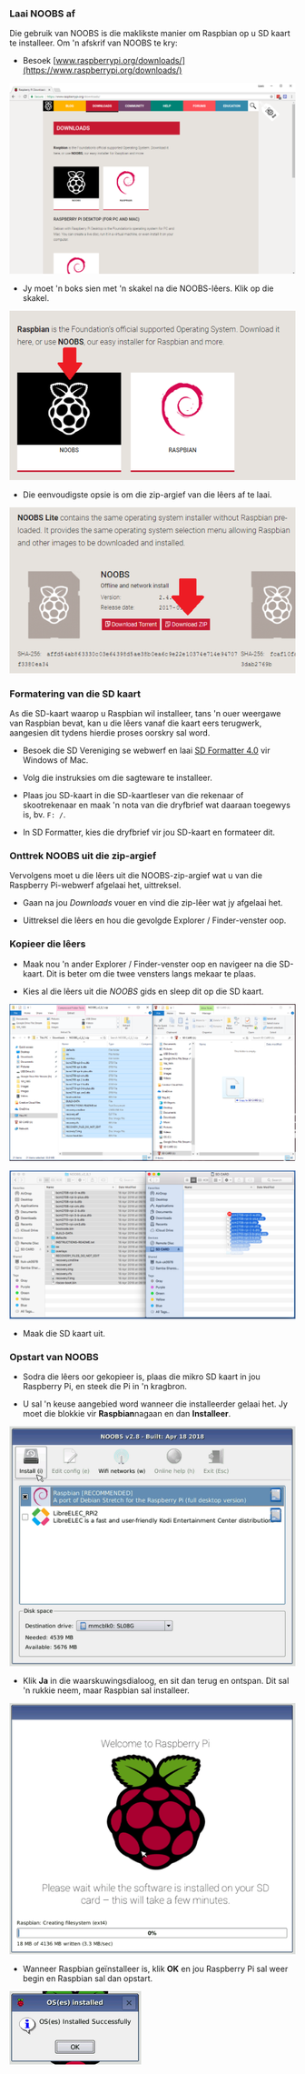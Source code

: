 ### Laai NOOBS af

Die gebruik van NOOBS is die maklikste manier om Raspbian op u SD kaart te installeer. Om 'n afskrif van NOOBS te kry:

+ Besoek [www.raspberrypi.org/downloads/](https://www.raspberrypi.org/downloads/)

![Downloads bladsy](images/downloads-page.png)

+ Jy moet 'n boks sien met 'n skakel na die NOOBS-lêers. Klik op die skakel.

![Klik op NOOBS](images/click-noobs.png)

+ Die eenvoudigste opsie is om die zip-argief van die lêers af te laai.

![Laai zip af](images/download-zip.png)

### Formatering van die SD kaart

As die SD-kaart waarop u Raspbian wil installeer, tans 'n ouer weergawe van Raspbian bevat, kan u die lêers vanaf die kaart eers terugwerk, aangesien dit tydens hierdie proses oorskry sal word.

+ Besoek die SD Vereniging se webwerf en laai [SD Formatter 4.0](https://www.sdcard.org/downloads/formatter_4/index.html) vir Windows of Mac.

+ Volg die instruksies om die sagteware te installeer.

+ Plaas jou SD-kaart in die SD-kaartleser van die rekenaar of skootrekenaar en maak 'n nota van die dryfbrief wat daaraan toegewys is, bv. `F: /`.

+ In SD Formatter, kies die dryfbrief vir jou SD-kaart en formateer dit.

### Onttrek NOOBS uit die zip-argief

Vervolgens moet u die lêers uit die NOOBS-zip-argief wat u van die Raspberry Pi-webwerf afgelaai het, uittreksel.

+ Gaan na jou *Downloads* vouer en vind die zip-lêer wat jy afgelaai het.

+ Uittreksel die lêers en hou die gevolgde Explorer / Finder-venster oop.

### Kopieer die lêers

+ Maak nou 'n ander Explorer / Finder-venster oop en navigeer na die SD-kaart. Dit is beter om die twee vensters langs mekaar te plaas.

+ Kies al die lêers uit die *NOOBS* gids en sleep dit op die SD kaart.

![vensters kopie](images/copy3.png)

![MacOS kopie](images/macos_copy.png)

+ Maak die SD kaart uit.

### Opstart van NOOBS

+ Sodra die lêers oor gekopieer is, plaas die mikro SD kaart in jou Raspberry Pi, en steek die Pi in 'n kragbron.

+ U sal 'n keuse aangebied word wanneer die installeerder gelaai het. Jy moet die blokkie vir **Raspbian**nagaan en dan **Installeer**.

![installeer](images/install.png)

+ Klik **Ja** in die waarskuwingsdialoog, en sit dan terug en ontspan. Dit sal 'n rukkie neem, maar Raspbian sal installeer.

![installering](images/installing.png)

+ Wanneer Raspbian geïnstalleer is, klik **OK** en jou Raspberry Pi sal weer begin en Raspbian sal dan opstart.

![geïnstalleer](images/installed.png)
